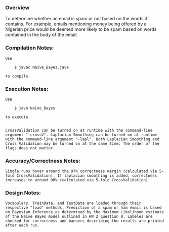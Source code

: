 ### Overview

To determine whether an email is spam or not based on the words it contains. For example, emails mentioning money being offered by a Nigerian price would be deemed more likely to be spam based on words contained in the body of the email.

### Compilation Notes:

	Use 

		$ javac Naive_Bayes.java 

	to compile.


### Execution Notes:

	Use 

		$ java Naive_Bayes 

	to execute.


	CrossValidation can be turned on at runtime with the command-line argument "-crossV". Laplacian Smoothing can be turned on at runtime with the command-line argument "-lapl". Both Laplacian Smoothing and Cross Validation may be turned on at the same time. The order of the flags does not matter.

### Accuracy/Correctness Notes:

	Single runs hover around the 97% correctness margin (calculated via 5-fold CrossValidation). If laplacian smoothing is added, correctness increases to around 98% (calculated via 5-fold CrossValidation).

### Design Notes:

	Vocabulary, TrainData, and TestData are loaded through their respective "load" methods. Prediction of a spam or ham email is based on Bayesian Inference as determined by the Maximum Likelihood estimate of the Naive Bayes model outlined in HW 2 question 8. Labeles are checked for correctness and banners describing the results are printed after each run.
